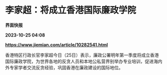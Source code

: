 # 李家超：将成立香港国际廉政学院
**界面快报**

**2023-10-25 04:08**

**https://www.jiemian.com/article/10282541.html**

香港特区行政长官李家超今日（25日）表示，廉政公署明年第一季度将成立香港国际廉政学院，为世界各地的反贪人员和本地公私营界别举办专业培训，促进海内外专家学者交流反贪经验，巩固香港在廉政建设的国际地位。